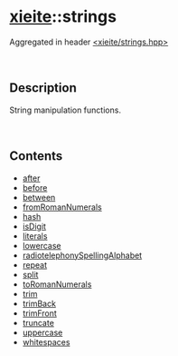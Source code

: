 # [xieite](./xieite.md)\:\:strings
Aggregated in header [<xieite/strings.hpp>](../../include/xieite/strings.hpp)

&nbsp;

## Description
String manipulation functions.

&nbsp;

## Contents
- [after](./namespaces/strings/after.md)
- [before](./namespaces/strings/before.md)
- [between](./namespaces/strings/between.md)
- [fromRomanNumerals](./namespaces/strings/fromRomanNumerals.md)
- [hash](./namespaces/strings/hash.md)
- [isDigit](./namespaces/strings/isDigit.md)
- [literals](./namespaces/strings/literals.md)
- [lowercase](./namespaces/strings/lowercase.md)
- [radiotelephonySpellingAlphabet](./namespaces/strings/radiotelephonySpellingAlphabet.md)
- [repeat](./namespaces/strings/repeat.md)
- [split](./namespaces/strings/split.md)
- [toRomanNumerals](./namespaces/strings/toRomanNumerals.md)
- [trim](./namespaces/strings/trim.md)
- [trimBack](./namespaces/strings/trimBack.md)
- [trimFront](./namespaces/strings/trimFront.md)
- [truncate](./namespaces/strings/truncate.md)
- [uppercase](./namespaces/strings/uppercase.md)
- [whitespaces](./namespaces/strings/whitespaces.md)
